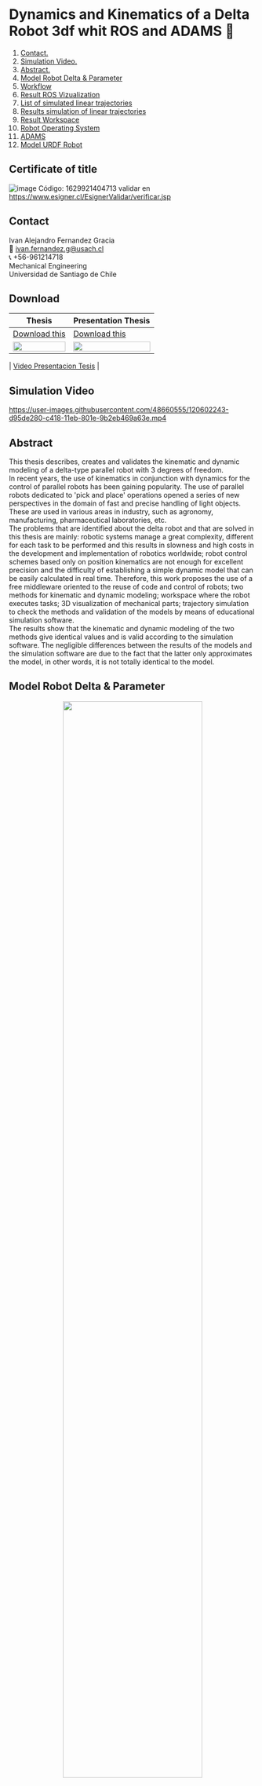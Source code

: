 # Dynamics and Kinematics of a Delta Robot 3df whit ROS and ADAMS :robot:

<!-- TABLE OF CONTENTS -->
1. [ Contact. ](#conta)
2. [ Simulation Video. ](#video)
3. [ Abstract. ](#abstra)
4. [ Model Robot Delta & Parameter](#param)
5. [ Workflow](#workf)
6. [ Result ROS Vizualization](#r-rviz)
7. [ List of simulated linear trajectories](#list)   
8. [ Results simulation of linear trajectories](#r-tray)
9. [ Result Workspace](#r-ws)
10. [ Robot Operating System](#ros)
11. [ ADAMS](#adam)  
12. [ Model URDF Robot](#urdf)

<!-- CONTACT -->
## Certificate of title 
![image](https://user-images.githubusercontent.com/48660555/169608383-69cc937d-991e-4694-9068-93bb4bd1cd4e.png)
Código: 1629921404713 validar en https://www.esigner.cl/EsignerValidar/verificar.jsp

<!-- CONTACT -->
<a name="conta"></a>
## Contact
Ivan Alejandro Fernandez Gracia  
:email: ivan.fernandez.g@usach.cl  
:telephone_receiver: +56-961214718  
Mechanical Engineering  
Universidad de Santiago de Chile

<!-- Video -->
## Download
Thesis     | Presentation Thesis     |  
|------------|-------------|
| [Download this](https://drive.google.com/file/d/1C1dIYmat_XPeWaqNDiFfhNDwciYDb_Ky/view)|[Download this](https://drive.google.com/file/d/15Y9GF4CDcAfzHqggWp32iq0D9XzM5kud/view)|
 |<img align="center" src="https://github.com/IvanFernandezGracia/delta_robot_tesis/blob/main/Readme%20File/portada.png" width="100%">|<img  align="center" src="https://github.com/IvanFernandezGracia/delta_robot_tesis/blob/main/Readme%20File/pres_tesis_2.png" width="100%"> |

| [Video Presentacion Tesis](https://www.youtube.com/watch?v=Ae7WPFPZoHI) |


<!-- Video -->
<a name="video"></a>
## Simulation Video
https://user-images.githubusercontent.com/48660555/120602243-d95de280-c418-11eb-801e-9b2eb469a63e.mp4


<!-- Resumen -->
<a name="abstra"></a>
## Abstract
This thesis describes, creates and validates the kinematic and dynamic modeling of a delta-type parallel robot with 3 degrees of freedom.  
In recent years, the use of kinematics in conjunction with dynamics for the control of parallel robots has been gaining popularity. The use of parallel robots dedicated to 'pick and place' operations opened a series of new perspectives in the domain of fast and precise handling of light objects. These are used in various areas in industry, such as agronomy, manufacturing, pharmaceutical laboratories, etc.  
The problems that are identified about the delta robot and that are solved in this thesis are mainly: robotic systems manage a great complexity, different for each task to be performed and this results in slowness and high costs in the development and implementation of robotics worldwide; robot control schemes based only on position kinematics are not enough for excellent precision and the difficulty of establishing a simple dynamic model that can be easily calculated in real time. Therefore, this work proposes the use of a free middleware oriented to the reuse of code and control of robots; two methods for kinematic and dynamic modeling; workspace where the robot executes tasks; 3D visualization of mechanical parts; trajectory simulation to check the methods and validation of the models by means of educational simulation software.  
The results show that the kinematic and dynamic modeling of the two methods give identical values and is valid according to the simulation software. The negligible differences between the results of the models and the simulation software are due to the fact that the latter only approximates the model, in other words, it is not totally identical to the model.

<!-- Model Robot delta & Parameter -->
<a name="param"></a>
## Model Robot Delta & Parameter
<p align="center">
  <img align="center" width="75%"  src="https://github.com/IvanFernandezGracia/delta_robot_tesis/blob/main/Readme%20File/model_robot_delta.png?raw=true">
</p>

<!-- Dynamic Theory -->
<a name="dyna"></a>
## Dynamic Theory

Lagrangian | Virtual Work  |
|------------|-------------|
| <img src="https://github.com/IvanFernandezGracia/delta_robot_tesis/blob/main/Readme%20File/dynamic_2.png?raw=true" width="100%"> | <img src="https://github.com/IvanFernandezGracia/delta_robot_tesis/blob/main/Readme%20File/dynamic_3.png?raw=true" width="100%"> |



<!-- Wokflow -->
<a name="workf"></a>
## Wokflow
<p align="center">
  <img align="center" width="75%" src="https://github.com/IvanFernandezGracia/delta_robot_tesis/blob/main/Readme%20File/workflow_3.png">
  <img align="center" width="75%" src="https://github.com/IvanFernandezGracia/delta_robot_tesis/blob/main/Readme%20File/workflow.png">
</p>

<!-- R ros V -->
<a name="r-rviz"></a>
## Result ROS Vizualization
Links     | Joint     |
|------------|-------------|
| <img src="https://github.com/IvanFernandezGracia/delta_robot_tesis/blob/main/Readme%20File/rviz_robot_delta_2.png?raw=true" width="100%"> | <img src="https://github.com/IvanFernandezGracia/delta_robot_tesis/blob/main/Readme%20File/rviz_robot_delta_3.png?raw=true" width="100%"> |


<!-- R worksap -->
<a name="r-ws"></a>
## Result Workspace
 Workspace with restrictions angles (colors) & jacobian (green) |
|-------|
|<img src="https://github.com/IvanFernandezGracia/delta_robot_tesis/blob/main/Readme%20File/workspace_resume_1.png" width="100%">|  

 Workspace with all restrictions (red) |
|-------|
|<img src="https://github.com/IvanFernandezGracia/delta_robot_tesis/blob/main/Readme%20File/workspace_resume_2.png" width="100%">|  

<!-- list tray -->
<a name="list"></a>
## List of simulated linear trajectories
<p align="center">
  <img align="center" width="75%" src="https://github.com/IvanFernandezGracia/delta_robot_tesis/blob/main/Readme%20File/tray_1_8.png">
</p>


<!-- R simu tray -->
<a name="r-tray"></a>
## Results simulation of linear trajectories
 Linear trajectories number 7 (Low) |
|-------|
|<img src="https://github.com/IvanFernandezGracia/delta_robot_tesis/blob/main/Readme%20File/tray_low_7.png" width="100%">|  

 Linear trajectories number 3 (Speed)  |
|-------|
|<img src="https://github.com/IvanFernandezGracia/delta_robot_tesis/blob/main/Readme%20File/tray_speed_3.png" width="100%">|  

<!-- ROS -->
<a name="ros"></a>
## Robot Operating System
<p align="center">
  <img align="center" width="75%"  src="https://github.com/IvanFernandezGracia/delta_robot_tesis/blob/main/Readme%20File/catkin_make.png">
</p>

<!-- ADAMS -->
<a name="adam"></a>
## ADAMS
View Adams    | View Adams      |
|------------|-------------|
<img src="https://github.com/IvanFernandezGracia/delta_robot_tesis/blob/main/Readme%20File/adams_joint.png" width="100%">     | <img src="https://github.com/IvanFernandezGracia/delta_robot_tesis/blob/main/Readme%20File/adams_view_isometric.png" width="100%">       |
<img src="https://github.com/IvanFernandezGracia/delta_robot_tesis/blob/main/Readme%20File/adams_view_front.png" width="100%">     | <img src="https://github.com/IvanFernandezGracia/delta_robot_tesis/blob/main/Readme%20File/adams_view_Up.png" width="100%">       |

<!-- URDF -->
<a name="urdf"></a>
## Model URDF Robot Delta
<p align="center">
  <img align="center" width="75%"  src="https://github.com/IvanFernandezGracia/delta_robot_tesis/blob/main/Readme%20File/rviz_robot_delta_5.png">
</p>

